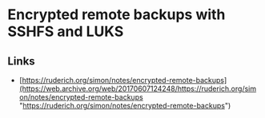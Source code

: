 # Encrypted remote backups with SSHFS and LUKS

## Links

* [https://ruderich.org/simon/notes/encrypted-remote-backups](https://web.archive.org/web/20170607124248/https://ruderich.org/simon/notes/encrypted-remote-backups "https://ruderich.org/simon/notes/encrypted-remote-backups")



